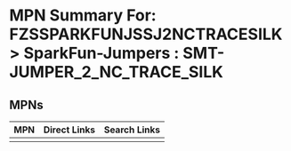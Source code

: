 



# MPN Summary For: FZSSPARKFUNJSSJ2NCTRACESILK > SparkFun-Jumpers : SMT-JUMPER_2_NC_TRACE_SILK

## MPNs
  

|MPN|Direct Links|Search Links|
| :--- | :--- | :--- |
||||
